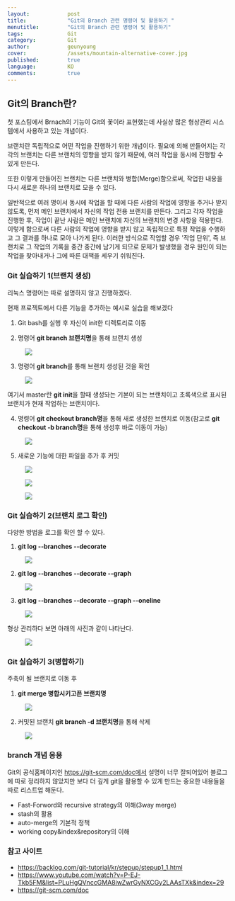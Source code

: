 ```yaml
---
layout:            post
title:             "Git의 Branch 관련 명령어 및 활용하기 "
menutitle:         "Git의 Branch 관련 명령어 및 활용하기"
tags:              Git
category:          Git
author:            geunyoung
cover:             /assets/mountain-alternative-cover.jpg
published:         true
language:          KO
comments:          true
---
```


## Git의 Branch란?

첫 포스팅에서 Brnach의 기능이 Git의 꽃이라 표현했는데 사실상 많은 형상관리 시스템에서 사용하고 있는 개념이다.

브랜치란 독립적으로 어떤 작업을 진행하기 위한 개념이다. 필요에 의해 만들어지는 각각의 브랜치는 다른 브랜치의 영향을 받지 않기 때문에, 여러 작업을 동시에 진행할 수 있게 만든다.

또한 이렇게 만들어진 브랜치는 다른 브랜치와 병합(Merge)함으로써, 작업한 내용을 다시 새로운 하나의 브랜치로 모을 수 있다.

일반적으로 여러 명이서 동시에 작업을 할 때에 다른 사람의 작업에 영향을 주거나 받지 않도록, 먼저 메인 브랜치에서 자신의 작업 전용 브랜치를 만든다. 그리고 각자 작업을 진행한 후, 작업이 끝난 사람은 메인 브랜치에 자신의 브랜치의 변경 사항을 적용한다. 이렇게 함으로써 다른 사람의 작업에 영향을 받지 않고 독립적으로 특정 작업을 수행하고 그 결과를 하나로 모아 나가게 된다. 이러한 방식으로 작업할 경우 '작업 단위', 즉 브랜치로 그 작업의 기록을 중간 중간에 남기게 되므로 문제가 발생했을 경우 원인이 되는 작업을 찾아내거나 그에 따른 대책을 세우기 쉬워진다.


### Git 실습하기 1(브랜치 생성)

리눅스 명령어는 따로 설명하지 않고 진행하겠다.

현재 프로젝트에서 다른 기능을 추가하는 예시로 실습을 해보겠다 

1. Git bash를 실행 후 자신이 init한 디렉토리로 이동

2. 명령어 **git branch 브랜치명**을 통해 브랜치 생성

<aside>
<figure>
<img src="{{ "/media/img/Git/practice21.PNG" | absolute_url }}" />
</figure>
</aside>


3. 명령어 **git branch**를 통해 브랜치 생성된 것을 확인

<aside>
<figure>
<img src="{{ "/media/img/Git/practice22.PNG" | absolute_url }}" />
</figure>
</aside>

여기서 master란 **git init**을 할때 생성돠는 기본이 되는 브랜치이고 초록색으로 표시된 브랜치가 현재 작업하는 브랜치이다.


4. 명령어 **git checkout branch명**을 통해 새로 생성한 브랜치로 이동(참고로 **git checkout -b branch명**을 통해 생성후 바로 이동이 가능)

<aside>
<figure>
<img src="{{ "/media/img/Git/practice23.PNG" | absolute_url }}" />
</figure>
</aside>

5. 새로운 기능에 대한 파일을 추가 후 커밋

<aside>
<figure>
<img src="{{ "/media/img/Git/practice24.PNG" | absolute_url }}" />
</figure>
</aside>
<aside>
<figure>
<img src="{{ "/media/img/Git/practice25.PNG" | absolute_url }}" />
</figure>
</aside>
<aside>
<figure>
<img src="{{ "/media/img/Git/practice26.PNG" | absolute_url }}" />
</figure>
</aside>


### Git 실습하기 2(브랜치 로그 확인)

다양한 방법을 로그를 확인 할 수 있다.

1. **git log --branches --decorate**

<aside>
<figure>
<img src="{{ "/media/img/Git/practice27.PNG" | absolute_url }}" />
</figure>
</aside>

2. **git log --branches --decorate --graph**

<aside>
<figure>
<img src="{{ "/media/img/Git/practice28.PNG" | absolute_url }}" />
</figure>
</aside>

3. **git log --branches --decorate --graph --oneline**

<aside>
<figure>
<img src="{{ "/media/img/Git/practice29.PNG" | absolute_url }}" />
</figure>
</aside>

형상 관리하다 보면 아래의 사진과 같이 나타난다.

<aside>
<figure>
<img src="{{ "/media/img/Git/practice30.PNG" | absolute_url }}" />
</figure>
</aside>



### Git 실습하기 3(병합하기)

주축이 될 브랜치로 이동 후

1. **git merge 병합시키고픈 브랜치명**

<aside>
<figure>
<img src="{{ "/media/img/Git/practice31.PNG" | absolute_url }}" />
</figure>
</aside>

2. 커밋된 브랜치 **git branch -d 브랜치명**을 통해 삭제

<aside>
<figure>
<img src="{{ "/media/img/Git/practice32.PNG" | absolute_url }}" />
</figure>
</aside>


### branch 개념 응용

Git의 공식홈페이지인 https://git-scm.com/doc에서 설명이 너무 잘되어있어 블로그에 따로 정리하지 않았지만 보다 더 깊게 git을 활용할 수 있게 만드는 중요한 내용들을 따로 리스트업 해둔다.

 - Fast-Forword와 recursive strategy의 이해(3way merge)
 - stash의 활용
 - auto-merge의 기본적 정책
 - working copy&index&repository의 이해

 
 ### 참고 사이트
  - https://backlog.com/git-tutorial/kr/stepup/stepup1_1.html
  - https://www.youtube.com/watch?v=P-EJ-Tkb5FM&list=PLuHgQVnccGMA8iwZwrGyNXCGy2LAAsTXk&index=29
  - https://git-scm.com/doc
